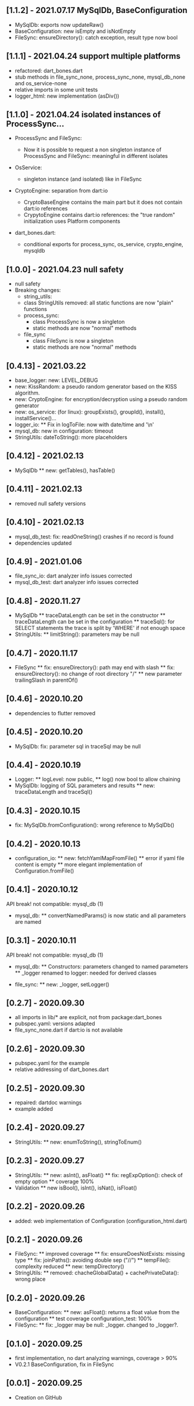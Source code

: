 ## [1.1.2] - 2021.07.17 MySqlDb, BaseConfiguration

* MySqlDb: exports now updateRaw()
* BaseConfiguration: new isEmpty and isNotEmpty
* FileSync: ensureDirectory(): catch exception, result type now bool

## [1.1.1] - 2021.04.24 support multiple platforms

* refactored: dart_bones.dart
* stub methods in file_sync_none, process_sync_none, mysql_db_none
  and os_service-none
* relative imports in some unit tests
* logger_html: new implementation (asDiv())

## [1.1.0] - 2021.04.24 isolated instances of ProcessSync...

* ProcessSync and FileSync:
  * Now it is possible to request a non singleton instance of ProcessSync
   and FileSync: meaningful in different isolates
* OsService:
  * singleton instance (and isolated) like in FileSync

* CryptoEngine: separation from dart:io
  * CryptoBaseEngine contains the main part but it does not contain
    dart:io references
  * CrypytoEngine contains dart:io references: the "true random" initialization
    uses Platform components

* dart_bones.dart:
  * conditional exports for process_sync, os_service, crypto_engine, mysqldb

## [1.0.0] - 2021.04.23 null safety

* null safety
* Breaking changes:
  * string_utils:
  * class StringUtils removed: all static functions are now "plain" functions
  * process_sync:
    * class ProcessSync is now a singleton
    * static methods are now "normal" methods
  * file_sync
    * class FileSync is now a singleton
    * static methods are now "normal" methods

## [0.4.13] - 2021.03.22

* base_logger: new: LEVEL_DEBUG
* new: KissRandom: a pseudo random generator based on the KISS algorithm.
* new: CryptoEngine: for encryption/decryption using a pseudo random generator
* new: os_service: (for linux): groupExists(), groupId(), install(), installService()... 
* logger_io:
  ** Fix in logToFile: now with date/time and '\n'
* mysql_db: new in configuration: timeout
* StringUtils: dateToString(): more placeholders

## [0.4.12] - 2021.02.13

* MySqlDb
** new: getTables(), hasTable()

## [0.4.11] - 2021.02.13

* removed null safety versions
## [0.4.10] - 2021.02.13

* mysql_db_test: fix: readOneString() crashes if no record is found
* dependencies updated

## [0.4.9] - 2021.01.06

* file_sync_io: dart analyzer info issues corrected
* mysql_db_test: dart analyzer info issues corrected

## [0.4.8] - 2020.11.27

* MySqlDb
** traceDataLength can be set in the constructor
** traceDataLength can be set in the configuration
** traceSql(): for SELECT statements the trace is
   split by 'WHERE' if not enough space
* StringUtils:
** limitString(): parameters may be null


## [0.4.7] - 2020.11.17

* FileSync
** fix: ensureDirectory(): path may end with slash
** fix: ensureDirectory(): no change of root directory "/"
** new parameter trailingSlash in parentOf()

## [0.4.6] - 2020.10.20

* dependencies to flutter removed

## [0.4.5] - 2020.10.20

* MySqlDb: fix: parameter sql in traceSql may be null

## [0.4.4] - 2020.10.19

* Logger: 
** logLevel: now public, 
** log() now bool to allow chaining
* MySqlDb: logging of SQL parameters and results
** new: traceDataLength and traceSql()

## [0.4.3] - 2020.10.15

* fix: MySqlDb.fromConfiguration(): wrong reference to MySqlDb()

## [0.4.2] - 2020.10.13

* configuration_io:
** new: fetchYamlMapFromFile()
** error if yaml file content is empty
** more elegant implementation of Configuration.fromFile()

## [0.4.1] - 2020.10.12

API break! not compatible: mysql_db (1)

* mysql_db:
** convertNamedParams() is now static and all parameters are named

## [0.3.1] - 2020.10.11

API break! not compatible: mysql_db (1)
* mysql_db:
** Constructors: parameters changed to named parameters
** _logger renamed to logger: needed for derived classes

* file_sync:
** new: _logger, setLogger()

## [0.2.7] - 2020.09.30

* all imports in lib/* are explicit, not from package:dart_bones
* pubspec.yaml: versions adapted
* file_sync_none.dart if dart:io is not available

## [0.2.6] - 2020.09.30

* pubspec.yaml for the example
* relative addressing of dart_bones.dart

## [0.2.5] - 2020.09.30

* repaired: dartdoc warnings
* example added

## [0.2.4] - 2020.09.27

* StringUtils: 
** new: enumToString(), stringToEnum()

## [0.2.3] - 2020.09.27

* StringUtils:
** new: asInt(), asFloat()
** fix: regExpOption(): check of empty option
** coverage 100%
* Validation
** new isBool(), isInt(), isNat(), isFloat()

## [0.2.2] - 2020.09.26

* added: web implementation of Configuration (configuration_html.dart)

## [0.2.1] - 2020.09.26

* FileSync:
** improved coverage
** fix: ensureDoesNotExists: missing type
** fix: joinPaths(): avoiding double sep ("//")
** tempFile(): complexity reduced
** new: tempDirectory()
* StringUtils:
** removed: chacheGlobalData() + cachePrivateData(): wrong place

## [0.2.0] - 2020.09.26

* BaseConfiguration:
** new: asFloat(): returns a float value from the configuration
** test coverage configuration_test: 100%
* FileSync:
** fix: _logger may be null: _logger.<method> changed to _logger?.<method>

## [0.1.0] - 2020.09.25

* first implementation, no dart analyzing warnings, coverage > 90%
* V0.2.1 BaseConfiguration, fix in FileSync

## [0.0.1] - 2020.09.25

* Creation on GitHub


